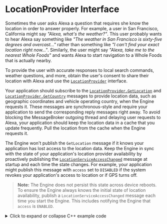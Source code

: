 # LocationProvider Interface

Sometimes the user asks Alexa a question that requires she know the location in order to answer properly. For example, a user in San Francisco, California might say *"Alexa, what's the weather?"*. This user probably wants to hear Alexa say something like *"The weather in San Francisco is sixty-five degrees and overcast..."* rather than something like *"I can't find your exact location right now..."*. Similarly, the user might say *"Alexa, take me to the nearest Whole Foods"* and wants Alexa to start navigation to a Whole Foods that is actually nearby.

To provide the user with accurate responses to local search commands, weather questions, and more, obtain the user's consent to share their location with Alexa and use the [`LocationProvider`](https://alexa.github.io/alexa-auto-sdk/docs/aasb/core/LocationProvider/index.html) interface.

Your application should subscribe to the [`LocationProvider.GetLocation`](https://alexa.github.io/alexa-auto-sdk/docs/aasb/core/LocationProvider/index.html#getlocation) and [`LocationProvider.GetCountry`](https://alexa.github.io/alexa-auto-sdk/docs/aasb/core/LocationProvider/index.html#getcountry) messages to provide location data, such as geographic coordinates and vehicle operating country, when the Engine requests it. These messages are synchronous-style and require your application to send the corresponding reply messages right away. To avoid blocking the MessageBroker outgoing thread and delaying user requests to Alexa, your application should keep the location data in a cache that you update frequently. Pull the location from the cache when the Engine requests it.

The Engine won't publish the `GetLocation` message if it knows your application has lost access to the location data. Keep the Engine in sync with the state of your application's location provider availability by proactively publishing the [`LocationServiceAccessChanged`](https://alexa.github.io/alexa-auto-sdk/docs/aasb/core/LocationProvider/index.html#locationserviceaccesschanged) message at startup and each time the state changes. For example, your application might publish this message with `access` set to `DISABLED` if the system revokes your application's access to location or if GPS turns off.

> **Note:** The Engine does not persist this state across device reboots. To ensure the Engine always knows the initial state of location availability, publish a `LocationServiceAccessChanged` message each time you start the Engine. This includes notifying the Engine that `access` is `ENABLED`.

<details markdown="1">
<summary>Click to expand or collapse C++ example code</summary>

```cpp
#include <AACE/Core/MessageBroker.h>

#include <AASB/Message/Location/LocationProvider/GetCountryMessage.h>
#include <AASB/Message/Location/LocationProvider/GetLocationMessage.h>
#include <AASB/Message/Location/LocationProvider/LocationServiceAccessChangedMessage.h>

#include <nlohmann/json.hpp>
using json = nlohmann::json;

class MyLocationProviderHandler {

    // Call before you start the Engine
    void MyLocationProviderHandler::subscribeToAASBMessages() {
        messageBroker->subscribe(
            [=](const std::string& message) { handleGetCountryMessage(message); },
            GetCountryMessage::topic(),
            GetCountryMessage::action());
        messageBroker->subscribe(
            [=](const std::string& message) { handleGetLocationMessage(message); },
            GetLocationMessage::topic(),
            GetLocationMessage::action());
    }

    void MyLocationProviderHandler::handleGetCountryMessage(const std::string& message) {
        GetCountryMessage msg = json::parse(message);

        // Quickly publish the GetCountry reply message
        auto country = getCountryFromCache(); // implement this stub
        GetCountryMessageReply replyMsg;
        replyMsg.header.messageDescription.replyToId = msg.header.id;
        replyMsg.payload.country = country;
        messageBroker->publish(replyMsg.toString());
    }

    void MyLocationProviderHandler::handleGetLocationMessage(const std::string& message) {
        GetLocationMessage msg = json::parse(message);

        // Quickly publish the GetCountry reply message
        auto location = getLocationFromCache(); // implement this stub
        GetLocationMessageReply replyMsg;
        replyMsg.header.messageDescription.replyToId = msg.header.id;

        // parse "location" and populate the fields of the reply message
        aasb::message::location::locationProvider::Location replyLocation;
        replyLocation.latitude = ... ; // the latitude from "location";
        replyLocation.longitude =  ... ; // the longitude from "location";
        replyMsg.payload.location = replyLocation;
        messageBroker->publish(replyMsg.toString());
    }

    // Call when the application access to location data changes
    // and after starting the Engine
    void MyLocationProviderHandler::locationServiceAccessChanged(bool hasAccess) {
        LocationServiceAccessChangedMessage msg;
        if (hasAccess) {
             msg.payload.access = aasb::message::location::locationProvider::LocationServiceAccess::ENABLED;
        } else {
            msg.payload.access = aasb::message::location::locationProvider::LocationServiceAccess::DISABLED;
        }
        messageBroker->publish(msg.toString());
    }
}

```
</details>